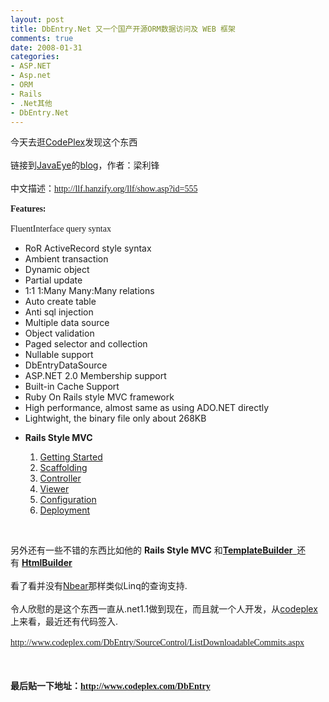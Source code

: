```yaml
---
layout: post
title: DbEntry.Net 又一个国产开源ORM数据访问及 WEB 框架
comments: true
date: 2008-01-31
categories:
- ASP.NET
- Asp.net
- ORM
- Rails
- .Net其他
- DbEntry.Net
---
```


<p>今天去逛<a href="http://www.codeplex.com" target="_blank">CodePlex</a>发现这个东西<br /><br />链接到<a href="http://www.javaeye.com/" target="_blank">JavaEye</a>的<a href="http://llf.javaeye.com/" target="_blank">blog</a>，作者：<span id="AuthorLabel">梁利锋</span><br /><br />中文描述：<font face="Verdana"><a href="http://llf.hanzify.org/llf/show.asp?id=555">http://llf.hanzify.org/llf/show.asp?id=555</a><br /><br /></font><font face="Verdana"><strong>Features:</strong><br /><br />FluentInterface query syntax </font></p>
<ul>
<li>RoR ActiveRecord style syntax<br />
</li>
<li>Ambient transaction<br />
</li>
<li>Dynamic object<br />
</li>
<li>Partial update<br />
</li>
<li>1:1 1:Many Many:Many relations<br />
</li>
<li>Auto create table<br />
</li>
<li>Anti sql injection<br />
</li>
<li>Multiple data source<br />
</li>
<li>Object validation<br />
</li>
<li>Paged selector and collection<br />
</li>
<li>Nullable support<br />
</li>
<li>DbEntryDataSource<br />
</li>
<li>ASP.NET 2.0 Membership support<br />
</li>
<li>Built-in Cache Support<br />
</li>
<li>Ruby On Rails style MVC framework<br />
</li>
<li>High performance, almost same as using ADO.NET directly<br />
</li>
<li>Lightwight, the binary file only about 268KB</li>
</ul>
<ul><li><strong>Rails Style MVC</strong></li></ul>
<ol>
<ol>
<li>
<a href="http://www.codeplex.com/DbEntry/Wiki/View.aspx?title=Rails%20Getting%20Started&amp;referringTitle=Home">Getting Started</a><br />
</li>
<li>
<a href="http://www.codeplex.com/DbEntry/Wiki/View.aspx?title=Scaffolding&amp;referringTitle=Home">Scaffolding</a><br />
</li>
<li>
<a href="http://www.codeplex.com/DbEntry/Wiki/View.aspx?title=Controller&amp;referringTitle=Home">Controller</a><br />
</li>
<li>
<a href="http://www.codeplex.com/DbEntry/Wiki/View.aspx?title=Viewer&amp;referringTitle=Home">Viewer</a><br />
</li>
<li>
<a href="http://www.codeplex.com/DbEntry/Wiki/View.aspx?title=Rails%20Configuration&amp;referringTitle=Home">Configuration</a><br />
</li>
<li><a href="http://www.codeplex.com/DbEntry/Wiki/View.aspx?title=Rails%20Style%20MVC%20Deployment&amp;referringTitle=Home">Deployment</a></li>
</ol>
<p></p>
</ol>
<br /><p>另外还有一些不错的东西比如他的 <strong>Rails Style MVC</strong> 和<strong><a href="http://www.codeplex.com/DbEntry/Wiki/View.aspx?title=Tools&amp;referringTitle=Home" target="_blank"><strong>TemplateBuilder</strong>  </a></strong>还有 <a href="http://www.codeplex.com/DbEntry/Wiki/View.aspx?title=HtmlBuilder&amp;referringTitle=Home" target="_blank"><strong>HtmlBuilder</strong></a><br /><br />看了看并没有<a href="http://www.codeplex.com/nbear" target="_blank">Nbear</a>那样类似Linq的查询支持.<br /><br />令人欣慰的是这个东西一直从.net1.1做到现在，而且就一个人开发，从<a href="http://www.codeplex.com" target="_blank">codeplex</a>上来看，最近还有代码签入.<br /><br /><font face="Verdana"><a href="http://www.codeplex.com/DbEntry/SourceControl/ListDownloadableCommits.aspx">http://www.codeplex.com/DbEntry/SourceControl/ListDownloadableCommits.aspx</a><br /><br /></font><br /><br /><strong>最后贴一下地址：<font face="Verdana"><a href="http://www.codeplex.com/DbEntry">http://www.codeplex.com/DbEntry</a></font></strong></p>
<br />
